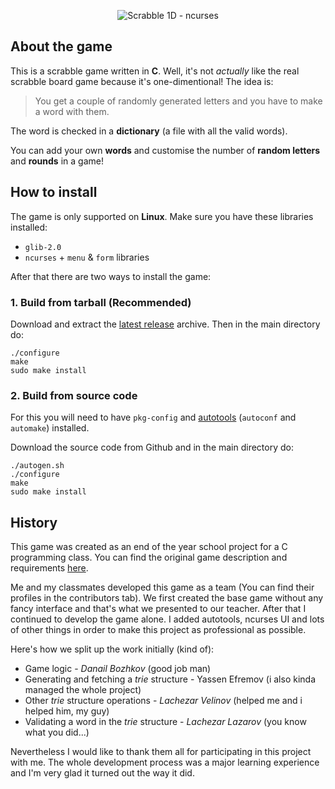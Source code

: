 <p align="center">
  <img alt="Scrabble 1D - ncurses" src="https://user-images.githubusercontent.com/48584741/132108460-fd350d2d-3701-4cd6-adbe-f6ed216168a5.png">
</p>

## About the game
This is a scrabble game written in **C**. Well, it's not _actually_ like the real scrabble board game because it's one-dimentional! The idea is:

> You get a couple of randomly generated letters and you have to make a word with them.

The word is checked in a **dictionary** (a file with all the valid words).

You can add your own **words** and customise the number of **random letters** and **rounds** in a game!

## How to install
The game is only supported on **Linux**. Make sure you have these libraries installed:
- ```glib-2.0```
- ```ncurses``` + ```menu``` & ```form``` libraries

After that there are two ways to install the game:

### 1. Build from tarball (Recommended)
Download and extract the [latest release](https://github.com/YassenEfremov/scrabble-1d/releases) archive. Then in the main directory do:
```
./configure
make
sudo make install
```

### 2. Build from source code
For this you will need to have ```pkg-config``` and [autotools](https://wiki.debian.org/AutoTools) (```autoconf``` and ```automake```) installed.
 
Download the source code from Github and in the main directory do:
```
./autogen.sh
./configure
make
sudo make install
```

## History
This game was created as an end of the year school project for a C programming class. You can find the original game description and requirements [here](https://docs.google.com/document/d/1iJ19b5DOhtxwusi0C6MZwoIvN2oWixf0GZRDZN-PC4U/edit).

Me and my classmates developed this game as a team (You can find their profiles in the contributors tab). We first created the base game without any fancy interface and that's what we presented to our teacher. After that I continued to develop the game alone. I added autotools, ncurses UI and lots of other things in order to make this project as professional as possible.

Here's how we split up the work initially (kind of):
- Game logic - _Danail Bozhkov_ (good job man)
- Generating and fetching a _trie_ structure - Yassen Efremov (i also kinda managed the whole project)
- Other _trie_ structure operations - _Lachezar Velinov_ (helped me and i helped him, my guy)
- Validating a word in the _trie_ structure - _Lachezar Lazarov_ (you know what you did...)

Nevertheless I would like to thank them all for participating in this project with me. The whole development process was a major learning experience and I'm very glad it turned out the way it did.
